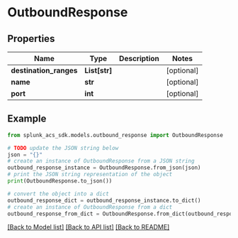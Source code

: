 # OutboundResponse


## Properties

Name | Type | Description | Notes
------------ | ------------- | ------------- | -------------
**destination_ranges** | **List[str]** |  | [optional] 
**name** | **str** |  | [optional] 
**port** | **int** |  | [optional] 

## Example

```python
from splunk_acs_sdk.models.outbound_response import OutboundResponse

# TODO update the JSON string below
json = "{}"
# create an instance of OutboundResponse from a JSON string
outbound_response_instance = OutboundResponse.from_json(json)
# print the JSON string representation of the object
print(OutboundResponse.to_json())

# convert the object into a dict
outbound_response_dict = outbound_response_instance.to_dict()
# create an instance of OutboundResponse from a dict
outbound_response_from_dict = OutboundResponse.from_dict(outbound_response_dict)
```
[[Back to Model list]](../README.md#documentation-for-models) [[Back to API list]](../README.md#documentation-for-api-endpoints) [[Back to README]](../README.md)


